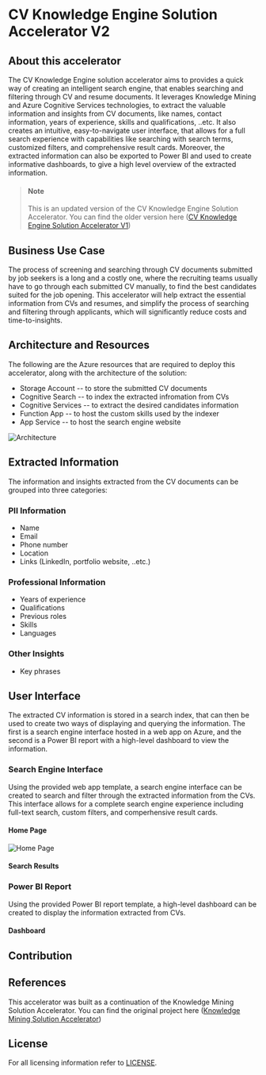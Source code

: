 # CV Knowledge Engine Solution Accelerator V2

## About this accelerator
The CV Knowledge Engine solution accelerator aims to provides a quick way of creating an intelligent search engine, that enables searching and filtering through CV and resume documents. It leverages Knowledge Mining and Azure Cognitive Services technologies, to extract the valuable information and insights from CV documents, like names, contact information, years of experience, skills and qualifications, ..etc. It also creates an intuitive, easy-to-navigate user interface, that allows for a full search experience with capabilities like searching with search terms, customized filters, and comprehensive result cards. Moreover, the extracted information can also be exported to Power BI and used to create informative dashboards, to give a high level overview of the extracted information. 

> #### Note
> 
> This is an updated version of the CV Knowledge Engine Solution Accelerator.
> You can find the older version here ([CV Knowledge Engine Solution Accelerator V1](https://github.com/AhmedAlmu/cv-knowledge-engine-accelerator))

## Business Use Case 
The process of screening and searching through CV documents submitted by job seekers is a long and a costly one, where the recruiting teams usually have to go through each submitted CV manually, to find the best candidates suited for the job opening. This accelerator will help extract the essential information from CVs and resumes, and simplify the process of searching and filtering through applicants, which will significantly reduce costs and time-to-insights. 

## Architecture and Resources
The following are the Azure resources that are required to deploy this accelerator, along with the architecture of the solution: 
- Storage Account -- to store the submitted CV documents 
- Cognitive Search -- to index the extracted infromation from CVs
- Cognitive Services -- to extract the desired candidates information 
- Function App -- to host the custom skills used by the indexer
- App Service -- to host the search engine website 

![Architecture](https://user-images.githubusercontent.com/88718044/147383469-bce1ecb2-1e90-4bf2-b780-e49ad62aa186.png)

## Extracted Information
The information and insights extracted from the CV documents can be grouped into three categories: 

### PII Information
- Name 
- Email
- Phone number
- Location 
- Links (LinkedIn, portfolio website, ..etc.) 
### Professional Information
- Years of experience
- Qualifications
- Previous roles
- Skills
- Languages 
### Other Insights
- Key phrases

## User Interface 
The extracted CV information is stored in a search index, that can then be used to create two ways of displaying and querying the information. The first is a search engine interface hosted in a web app on Azure, and the second is a Power BI report with a high-level dashboard to view the information. 

### Search Engine Interface
Using the provided web app template, a search engine interface can be created to search and filter through the extracted information from the CVs. This interface allows for a complete search engine experience including full-text search, custom filters, and comperhensive result cards. 

#### Home Page
![Home Page](https://user-images.githubusercontent.com/88718044/147383789-6b88bf5f-69e9-4bc9-bc08-3121af43cabc.png)


#### Search Results


### Power BI Report
Using the provided Power BI report template, a high-level dashboard can be created to display the information extracted from CVs. 

#### Dashboard

## Contribution

## References 
This accelerator was built as a continuation of the Knowledge Mining Solution Accelerator. 
You can find the original project here ([Knowledge Mining Solution Accelerator](https://github.com/Azure-Samples/azure-search-knowledge-mining))

## License
For all licensing information refer to [LICENSE](https://github.com/AhmedAlmu/cv-knowledge-engine-accelerator-v2/blob/main/LICENSE).
